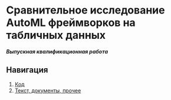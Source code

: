 # Сравнительное исследование AutoML фреймворков на табличных данных
**_Выпускная квалификационная работа_**

## Навигация
1) [Код](code/run.md)
2) [Текст, документы, прочее](docs/content.md)